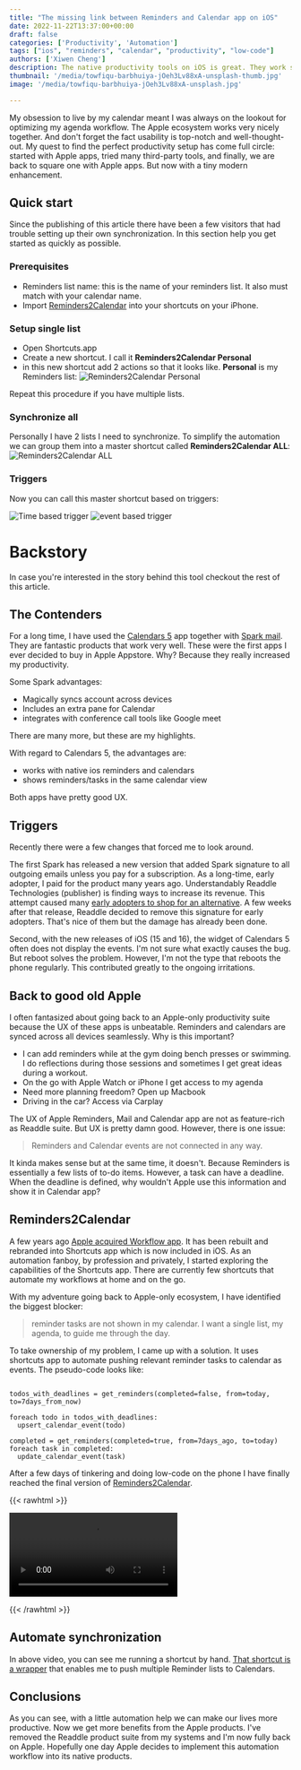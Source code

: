 ```yaml
---
title: "The missing link between Reminders and Calendar app on iOS"
date: 2022-11-22T13:37:00+00:00
draft: false
categories: ['Productivity', 'Automation']
tags: ["ios", "reminders", "calendar", "productivity", "low-code"]
authors: ['Xiwen Cheng']
description: The native productivity tools on iOS is great. They work seamlessly with Apple's ecosystem. Except for reminders and calendar app.
thumbnail: '/media/towfiqu-barbhuiya-jOeh3Lv88xA-unsplash-thumb.jpg'
image: '/media/towfiqu-barbhuiya-jOeh3Lv88xA-unsplash.jpg'

---
```


My obsession to live by my calendar meant I was always on the lookout for optimizing my agenda workflow. The Apple ecosystem works very nicely together. And don't forget the fact usability is top-notch and well-thought-out. My quest to find the perfect productivity setup has come full circle: started with Apple apps, tried many third-party tools, and finally, we are back to square one with Apple apps. But now with a tiny modern enhancement.

## Quick start

Since the publishing of this article there have been a few visitors that had trouble setting up their own synchronization. In this section help you get started as quickly as possible.

### Prerequisites

- Reminders list name: this is the name of your reminders list. It also must match with your calendar name. 
- Import [Reminders2Calendar](https://github.com/cinaq/reminders2calendar) into your shortcuts on your iPhone.

### Setup single list

- Open Shortcuts.app
- Create a new shortcut. I call it **Reminders2Calendar Personal**
- in this new shortcut add 2 actions so that it looks like. **Personal** is my Reminders list:
![Reminders2Calendar Personal](/media/reminders2calendar-personal.png)

Repeat this procedure if you have multiple lists.

### Synchronize all

Personally I have 2 lists I need to synchronize. To simplify the automation we can group them into a master shortcut called **Reminders2Calendar ALL**:
![Reminders2Calendar ALL](/media/reminders2calendar-all.png)

### Triggers

Now you can call this master shortcut based on triggers:

![Time based trigger](/media/reminders2calendar-time-based.png)
![event based trigger](/media/reminders2calendar-event-based.png)


# Backstory

In case you're interested in the story behind this tool checkout the rest of this article.

## The Contenders

For a long time, I have used the [Calendars 5](https://apps.apple.com/nl/app/calendars-5-by-readdle/id697927927) app together with [Spark mail](https://apps.apple.com/nl/app/spark-mail-smart-email-inbox/id997102246). They are fantastic products that work very well. These were the first apps I ever decided to buy in Apple Appstore. Why? Because they really increased my productivity.

Some Spark advantages:

- Magically syncs account across devices
- Includes an extra pane for Calendar
- integrates with conference call tools like Google meet

There are many more, but these are my highlights.

With regard to Calendars 5, the advantages are:

- works with native ios reminders and calendars
- shows reminders/tasks in the same calendar view

Both apps have pretty good UX.

## Triggers

Recently there were a few changes that forced me to look around.

The first Spark has released a new version that added Spark signature to all outgoing emails unless you pay for a subscription. As a long-time, early adopter, I paid for the product many years ago. Understandably Readdle Technologies (publisher) is finding ways to increase its revenue. This attempt caused many [early adopters to shop for an alternative](https://forums.macrumors.com/threads/popular-email-client-spark-gets-major-redesign-for-mac-moves-to-subscription-model.2363830/page-11). A few weeks after that release, Readdle decided to remove this signature for early adopters. That's nice of them but the damage has already been done.

Second, with the new releases of iOS (15 and 16), the widget of Calendars 5 often does not display the events. I'm not sure what exactly causes the bug. But reboot solves the problem. However, I'm not the type that reboots the phone regularly. This contributed greatly to the ongoing irritations.

## Back to good old Apple

I often fantasized about going back to an Apple-only productivity suite because the UX of these apps is unbeatable. Reminders and calendars are synced across all devices seamlessly. Why is this important?

- I can add reminders while at the gym doing bench presses or swimming. I do reflections during those sessions and sometimes I get great ideas during a workout.
- On the go with Apple Watch or iPhone I get access to my agenda
- Need more planning freedom? Open up Macbook
- Driving in the car? Access via Carplay

The UX of Apple Reminders, Mail and Calendar app are not as feature-rich as Readdle suite. But UX is pretty damn good. However, there is one issue:

> Reminders and Calendar events are not connected in any way.

It kinda makes sense but at the same time, it doesn't. Because Reminders is essentially a few lists of to-do items. However, a task can have a deadline. When the deadline is defined, why wouldn't Apple use this information and show it in Calendar app?

## Reminders2Calendar

A few years ago [Apple acquired Workflow app](https://en.wikipedia.org/wiki/Shortcuts_(app)). It has been rebuilt and rebranded into Shortcuts app which is now included in iOS. As an automation fanboy, by profession and privately, I started exploring the capabilities of the Shortcuts app. There are currently few shortcuts that automate my workflows at home and on the go.

With my adventure going back to Apple-only ecosystem, I have identified the biggest blocker:

> reminder tasks are not shown in my calendar. I want a single list, my agenda, to guide me through the day.

To take ownership of my problem, I came up with a solution. It uses shortcuts app to automate pushing relevant reminder tasks to calendar as events. The pseudo-code looks like:

```

todos_with_deadlines = get_reminders(completed=false, from=today, to=7days_from_now)

foreach todo in todos_with_deadlines:
  upsert_calendar_event(todo)

completed = get_reminders(completed=true, from=7days_ago, to=today)
foreach task in completed:
  update_calendar_event(task)

```

After a few days of tinkering and doing low-code on the phone I have finally reached the final version of [Reminders2Calendar](https://github.com/cinaq/reminders2calendar).

{{< rawhtml >}} 

<video controls autoplay>
    <source src="/media/reminders2calendar.mp4" type="video/mp4">
    Your browser does not support the video tag.  
</video>

{{< /rawhtml >}}

## Automate synchronization

In above video, you can see me running a shortcut by hand. [That shortcut is a wrapper](https://www.icloud.com/shortcuts/8994e764a7cf4b88835896857ce30598) that enables me to push multiple Reminder lists to Calendars.


## Conclusions

As you can see, with a little automation help we can make our lives more productive. Now we get more benefits from the Apple products. I've removed the Readdle product suite from my systems and I'm now fully back on Apple. Hopefully one day Apple decides to implement this automation workflow into its native products.
